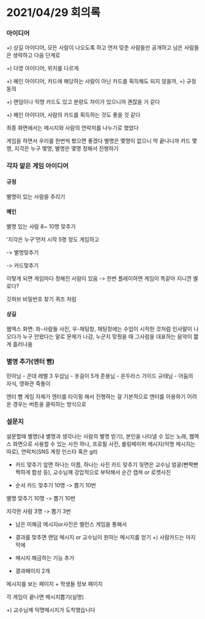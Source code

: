 # 2021/04/29 회의록

### 아이디어

+) 상길 아이디어, 모든 사람이 나오도록 하고 먼저 맞춘 사람들만 공개하고 남은 사람들은 생략하고 다음 단계로

+) 다영 아이디어, 위치를 다르게

+) 혜인 아이디어, 카드에 해당하는 사람이 아닌 카드를 획득해도 되지 않을까, +) 규정동의

+) 랜덤이나 익명 카드도 있고 분량도 차이가 있으니까 괜찮을 거 같다

+) 혜인 아이디어, 사람의 카드를 획득하는 것도 좋을 것 같다

최종 화면에서는 메시지와 사람의 연락처를 나누기로 했었다


게임을 하면서 우리를 한번씩 봤으면 좋겠다
별명은 몇명이 없으니 딱 끝나니까 카드 몇명, 지각은 누구 몇명, 별명은 몇명 정해서 진행하기

### 각자 맡은 게임 아이디어

#### 규정
별명이 있는 사람을 추리기

#### 혜인

별명 있는 사람 8~ 10명 맞추기

'지각은 누구'먼저 시작 5명 정도 게임하고

-> 별명맞추기

-> 카드맞추기

이렇게 되면 게임마다 정해진 사람이 있음 -> 한번 플레이하면 게임이 똑같아 지니깐 별로다?

깃허브 비밀번호 찾기 퀴즈 처럼

#### 상길
웹엑스 화면: 좌-사람들 사진, 우-채팅창, 채팅창에는 수업이 시작한 것처럼 인사말이 나오다가 누구 안왔다는 말로 문제가 나감, 누군지 맞췄을 때 그사람을 대표하는 음악이 짧게 흘러나옴

### 별명 추가(엔터 빰)
민아님 - 꼰대 레벨 3
우섭님 - 옷걸이 5개
준용님 - 온두라스 가이드
규태님 - 어둠의 자식, 영화관 죽돌이


엔터 빰 게임 자체가 엔터를 타이핑 해서 진행하는 걸 기본적으로
엔터를 이용하기 어려운 경우는 버튼을 클릭하는 방식으로






### 설문지
설문할때 별명(내 별명과 생각나는 사람의 별명 받기), 본인을 나타낼 수 있는 노래, 웹엑스 화면으로 사용할 수 있는 사진 하나, 프로필 사진, 롤링페이퍼 메시지(익명 메시지는 따로), 연락처(SNS 계정 인스타 혹은 git)


* 카드 맞추기 앞면
하나는 이름, 하나는 사진
카드 맞추기 뒷면은
교수님 얼굴(빤짝빤짝하게 합성 등), 교수님께 강압적으로 부탁해서 순간 캡쳐 or 로켓사진

* 순서
카드 맞추기 10명 -> 뽑기 10번

별명 맞추기 10명 -> 뽑기 10번

지각한 사람 3명 -> 뽑기 3번

* 남은 미해금 메시지or사진은 밸런스 게임을 통해서


* 결과를 맞추면 랜덤 메시지 or 교수님이 원하는 메시지를 얻기 +) 사람카드는 마지막에
* 메시지 해금하는 기능 추가


* 결과페이지 2개

메시지를 보는 페이지 + 학생들 정보 페이지

각 게임이 끝나면 메시지뽑기(실명)

+) 교수님께 익명메시지가 도착했습니다


